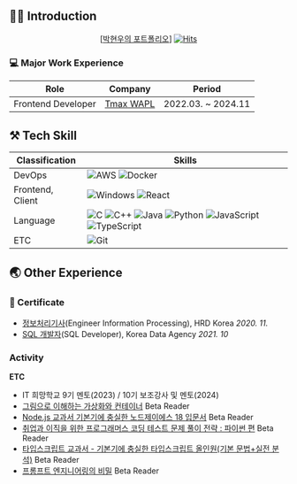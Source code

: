 ## 🙋‍♂️ Introduction
<div align="center">

[[박현우의 포트폴리오](https://gusdn3477.notion.site/PARK-HYUN-WOO-1ad917840d1e8053a326c626ca960944)]
[![Hits](https://hits.seeyoufarm.com/api/count/incr/badge.svg?url=https%3A%2F%2Fgithub.com%2Fgusdn3477&count_bg=%2379C83D&title_bg=%23555555&icon=&icon_color=%23E7E7E7&title=hits&edge_flat=false)](https://hits.seeyoufarm.com)
</div>

### 💻 Major Work Experience
| Role | Company | Period |
|---|---|---|
| Frontend Developer |[Tmax WAPL](https://wapl.ai/)|2022.03. ~ 2024.11|

## ⚒ Tech Skill
|Classification|Skills|
|---|---|
|DevOps|![AWS](https://img.shields.io/badge/AWS-%23FF9900.svg?style=for-the-badge&logo=amazon-aws&logoColor=white) ![Docker](https://img.shields.io/badge/docker-%230db7ed.svg?style=for-the-badge&logo=docker&logoColor=white) |
|Frontend, Client|![Windows](https://img.shields.io/badge/Windows-0078D6?style=for-the-badge&logo=windows&logoColor=white) ![React](https://img.shields.io/badge/react-%2320232a.svg?style=for-the-badge&logo=react&logoColor=%2361DAFB)|
|Language|![C](https://img.shields.io/badge/c-%2300599C.svg?style=for-the-badge&logo=c&logoColor=white) ![C++](https://img.shields.io/badge/c++-%2300599C.svg?style=for-the-badge&logo=c%2B%2B&logoColor=white) ![Java](https://img.shields.io/badge/java-%23ED8B00.svg?style=for-the-badge&logo=java&logoColor=white) ![Python](https://img.shields.io/badge/python-3670A0?style=for-the-badge&logo=python&logoColor=ffdd54) ![JavaScript](https://img.shields.io/badge/javascript-%23323330.svg?style=for-the-badge&logo=javascript&logoColor=%23F7DF1E) ![TypeScript](https://img.shields.io/badge/typescript-%23323330.svg?style=for-the-badge&logo=typescript&logoColor=%23F7DF1E) |
|ETC|![Git](https://img.shields.io/badge/git-%23F05033.svg?style=for-the-badge&logo=git&logoColor=white)|

## 🌏 Other Experience

### 📜 Certificate

 - [정보처리기사](https://www.q-net.or.kr/crf005.do?id=crf00505&jmCd=1320)(Engineer Information Processing), HRD Korea *2020. 11.*
 - [SQL 개발자](https://www.dataq.or.kr/www/sub/a_04.do)(SQL Developer), Korea Data Agency *2021. 10*

### Activity

**ETC**
 - IT 희망학교 9기 멘토(2023) / 10기 보조강사 및 멘토(2024)
 - [그림으로 이해하는 가상화와 컨테이너](http://www.yes24.com/Product/Goods/115457586) Beta Reader
 - [Node.js 교과서 기본기에 충실한 노드제이에스 18 입문서](http://www.yes24.com/Product/Goods/116192535) Beta Reader
 - [취업과 이직을 위한 프로그래머스 코딩 테스트 문제 풀이 전략 : 파이썬 편](http://www.yes24.com/Product/Goods/117372831) Beta Reader
 - [타입스크립트 교과서 - 기본기에 충실한 타입스크립트 올인원(기본 문법+실전 분석)](https://www.yes24.com/Product/Goods/121208343) Beta Reader
 - [프롬프트 엔지니어링의 비밀](https://product.kyobobook.co.kr/detail/S000214614738) Beta Reader
